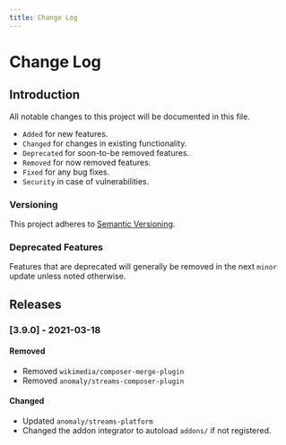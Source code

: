 ```yaml
---
title: Change Log
---
```



# Change Log

<div class="documentation__toc"></div>

## Introduction

All notable changes to this project will be documented in this file.

- `Added` for new features.
- `Changed` for changes in existing functionality.
- `Deprecated` for soon-to-be removed features.
- `Removed` for now removed features.
- `Fixed` for any bug fixes.
- `Security` in case of vulnerabilities.

### Versioning

This project adheres to [Semantic Versioning](https://semver.org/spec/v2.0.0.html).

### Deprecated Features

Features that are deprecated will generally be removed in the next `minor` update unless noted otherwise.

## Releases

### [3.9.0] - 2021-03-18
#### Removed
- Removed `wikimedia/composer-merge-plugin`
- Removed `anomaly/streams-composer-plugin`

#### Changed
- Updated `anomaly/streams-platform`
- Changed the addon integrator to autoload `addons/` if not registered.
